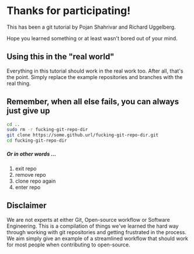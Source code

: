# Thanks for participating!

This has been a git tutorial by Pojan Shahrivar and Richard Uggelberg.

Hope you learned something or at least wasn't bored out of your mind.

## Using this in the "real world"

Everything in this tutorial should work in the real work too. After all, that's the point. Simply replace the example repositories and branches with the real thing. 

## Remember, when all else fails, you can always just give up


```sh
cd ..
sudo rm -r fucking-git-repo-dir
git clone https://some.github.url/fucking-git-repo-dir.git
cd fucking-git-repo-dir
```

##### Or in other words ...
1. exit repo
2. remove repo
3. clone repo again
4. enter repo

## Disclaimer

We are not experts at either Git, Open-source workflow or Software Engineering. This is a compilation of things we've learned the hard way through working with git repositories and getting frustrated in the process. We aim simply give an example of a streamlined workflow that should work for most people when contributing to open-source. 